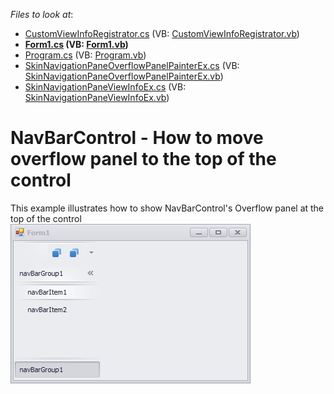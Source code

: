 <!-- default file list -->
*Files to look at*:

* [CustomViewInfoRegistrator.cs](./CS/CustomViewInfoRegistrator.cs) (VB: [CustomViewInfoRegistrator.vb](./VB/CustomViewInfoRegistrator.vb))
* **[Form1.cs](./CS/Form1.cs) (VB: [Form1.vb](./VB/Form1.vb))**
* [Program.cs](./CS/Program.cs) (VB: [Program.vb](./VB/Program.vb))
* [SkinNavigationPaneOverflowPanelPainterEx.cs](./CS/SkinNavigationPaneOverflowPanelPainterEx.cs) (VB: [SkinNavigationPaneOverflowPanelPainterEx.vb](./VB/SkinNavigationPaneOverflowPanelPainterEx.vb))
* [SkinNavigationPaneViewInfoEx.cs](./CS/SkinNavigationPaneViewInfoEx.cs) (VB: [SkinNavigationPaneViewInfoEx.vb](./VB/SkinNavigationPaneViewInfoEx.vb))
<!-- default file list end -->
# NavBarControl - How to move overflow panel to the top of the control


This example illustrates how to show NavBarControl's Overflow panel at the top of the control<br><img src="https://raw.githubusercontent.com/DevExpress-Examples/navbarcontrol-how-to-move-overflow-panel-to-the-top-of-the-control-t501318/16.1.4+/media/08bcc1f2-1b7b-11e7-80bf-00155d62480c.png">

<br/>


